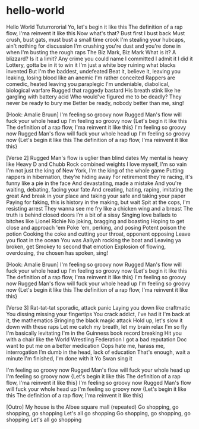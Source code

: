 # hello-world
Hello World Tuturrororial
Yo, let's begin it like this
The definition of a rap flow, I'ma reinvent it like this
Now what's that? Bust first I bust back
Must crush, bust gats, must bust a small time crook
I'm stealing your hubcaps, ain't nothing for discussion
I'm crushing you're dust and you're done in when I'm busting the rough raps
The Biz Mark, Biz Mark
What is it? A blizzard? Is it a limit?
Any crime you could name I committed
I admit it I did it
Lottery, gotta be in it to win it
I'm just a white boy ruining what blacks invented
But I'm the baddest, undefeated
Beat it, believe it, leaving you leaking, losing blood like an anemic
I'm rather conceited
Rappers are comedic, heated leaving you paraplegic
I'm undeniable, diabolical, biological warfare
Rugged that raggedy bastard
His breath stink like he gargling with battery acid
Who would've figured me to be deadly?
They never be ready to bury me
Better be ready, nobody better than me, sing!

[Hook: Amalie Bruun]
I'm feeling so groovy now
Rugged Man's flow will fuck your whole head up
I'm feeling so groovy now
{Let's begin it like this
The definition of a rap flow, I'ma reinvent it like this}
I'm feeling so groovy now
Rugged Man's flow will fuck your whole head up
I'm feeling so groovy now
{Let's begin it like this
The definition of a rap flow, I'ma reinvent it like this}

[Verse 2]
Rugged Man's flow is uglier than blind dates
My mental is heavy like Heavy D and Chubb Rock combined weights
I love myself, I'm so vain
I'm not just the king of New York, I'm the king of the whole game
Putting rappers in hibernation, they're hiding away
For retirement they're racing, it's funny like a pie in the face
And devastating, made a mistake
And you're waiting, debating, facing your fate
And creating, hating, raping, imitating the great
And break in your place and taking your safe and taking your paper
Paying for faking, this is history in the making, but wait
Spit at the cops, I'm resisting arrest
They wanna see me fry like a chicken wing and a breast
The truth is behind closed doors I’m a bit of a sissy
Singing love ballads to bitches like Lionel Richie
No joking, bragging and boasting
Hoping to get close and approach 'em
Poke 'em, perking, and posing
Potent poison the potion
Cooking the coke and cutting your throat, opponent opposing
Leave you float in the ocean
You was Aaliyah rocking the boat and
Leaving ya broken, get Smokey to second that emotion
Explosion of flowing, overdosing, the chosen has spoken, sing!


[Hook: Amalie Bruun]
I'm feeling so groovy now
Rugged Man's flow will fuck your whole head up
I'm feeling so groovy now
{Let's begin it like this
The definition of a rap flow, I'ma reinvent it like this}
I'm feeling so groovy now
Rugged Man's flow will fuck your whole head up
I'm feeling so groovy now
{Let's begin it like this
The definition of a rap flow, I'ma reinvent it like this}

[Verse 3]
Rat-tat-tat sporadic, attack panic
Laying you down like craftmatic
You dissing missing your fingertips
You crack addict, I've had it
I'm back at it, the mathematics
Bringing the black magic attack
Hold up, let's slow it down with these raps
Let me catch my breath, let my brain relax
I'm so fly I'm basically levitating
I'm in the Guinness book record breaking
Hit you with a chair like the World Wrestling Federation
I got a bad reputation
Doc want to put me on a better medication
Cops hate me, harass me, interrogation
I’m dumb in the head, lack of education
That's enough, wait a minute
I'm finished, I'm done with it
Yo Swan sing it

I'm feeling so groovy now
Rugged Man's flow will fuck your whole head up
I'm feeling so groovy now
{Let's begin it like this
The definition of a rap flow, I'ma reinvent it like this}
I'm feeling so groovy now
Rugged Man's flow will fuck your whole head up
I'm feeling so groovy now
{Let's begin it like this
The definition of a rap flow, I'ma reinvent it like this}

[Outro]
My house is the Albee square mall (repeated)
Go shopping, go shopping, go shopping
Let's all go shopping
Go shopping, go shopping, go shopping
Let's all go shopping
